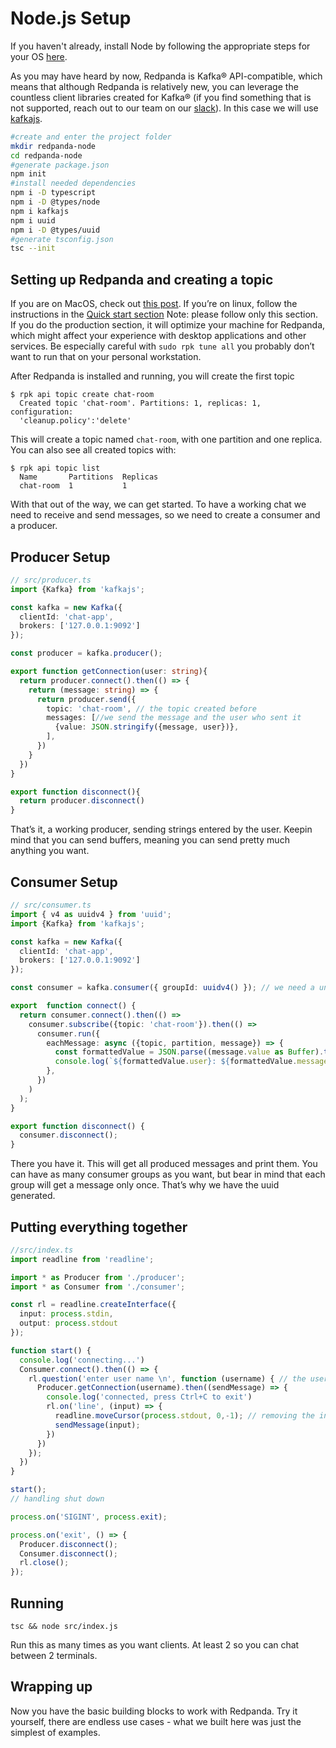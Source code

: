 # Node.js Setup

If you haven't already, install Node by following the appropriate steps for
your OS [here](https://nodejs.org/en/download/package-manager/).

As you may have heard by now, Redpanda is Kafka® API-compatible, which means
that although Redpanda is relatively new, you can leverage the countless client
libraries created for Kafka® (if you find something that is not supported,
reach out to our team on our [slack](https://vectorized.io/slack)).
In this case we will use [kafkajs](https://kafka.js.org/).
```bash
#create and enter the project folder
mkdir redpanda-node
cd redpanda-node
#generate package.json
npm init
#install needed dependencies
npm i -D typescript
npm i -D @types/node
npm i kafkajs
npm i uuid
npm i -D @types/uuid
#generate tsconfig.json
tsc --init
```

## Setting up Redpanda and creating a topic

If you are on MacOS, check out [this post](https://vectorized.io/docs/quick-start-macos).
If you’re on linux, follow the instructions in the
[Quick start section](https://vectorized.io/docs/quick-start-linux)
Note: please follow only this section. If you do the production section, it
will optimize your machine for Redpanda, which might affect your experience
with desktop applications and other services. Be especially careful with
`sudo rpk tune all` you probably don’t want to run that on your personal
workstation.


After Redpanda is installed and running, you will create the first topic
```
$ rpk api topic create chat-room
  Created topic 'chat-room'. Partitions: 1, replicas: 1, configuration:
  'cleanup.policy':'delete'
```
This will create a topic named `chat-room`, with one partition and one replica.
You can also see all created topics with:
```
$ rpk api topic list
  Name       Partitions  Replicas  
  chat-room  1           1
```

With that out of the way, we can get started. To have a working chat we need to
receive and send messages, so we need to create a consumer and a producer.

## Producer Setup

```typescript
// src/producer.ts
import {Kafka} from 'kafkajs';

const kafka = new Kafka({
  clientId: 'chat-app',
  brokers: ['127.0.0.1:9092']
});

const producer = kafka.producer();

export function getConnection(user: string){
  return producer.connect().then(() => {
    return (message: string) => {
      return producer.send({
        topic: 'chat-room', // the topic created before
        messages: [//we send the message and the user who sent it
          {value: JSON.stringify({message, user})},
        ],
      })
    }
  })
}

export function disconnect(){
  return producer.disconnect()
}
```
That’s it, a working producer, sending strings entered by the user. Keepin mind
that you can send buffers, meaning you can send pretty much anything you want.

## Consumer Setup

```typescript
// src/consumer.ts
import { v4 as uuidv4 } from 'uuid';
import {Kafka} from 'kafkajs';

const kafka = new Kafka({
  clientId: 'chat-app',
  brokers: ['127.0.0.1:9092']
});

const consumer = kafka.consumer({ groupId: uuidv4() }); // we need a unique groupId I'll explain down

export  function connect() {
  return consumer.connect().then(() =>
    consumer.subscribe({topic: 'chat-room'}).then(() =>
      consumer.run({
        eachMessage: async ({topic, partition, message}) => {
          const formattedValue = JSON.parse((message.value as Buffer).toString()); // everything comes as a buffer
          console.log(`${formattedValue.user}: ${formattedValue.message}`)// print the message
        },
      })
    )
  );
}

export function disconnect() {
  consumer.disconnect();
}
```
There you have it. This will get all produced messages and print them. You can
have as many consumer groups as you want, but bear in mind that each group will
get a message only once. That’s why we have the uuid generated.

## Putting everything together

```typescript
//src/index.ts
import readline from 'readline';

import * as Producer from './producer';
import * as Consumer from './consumer';

const rl = readline.createInterface({
  input: process.stdin,
  output: process.stdout
});

function start() {
  console.log('connecting...')
  Consumer.connect().then(() => {
    rl.question('enter user name \n', function (username) { // the username to print it along with the messages
      Producer.getConnection(username).then((sendMessage) => {
        console.log('connected, press Ctrl+C to exit')
        rl.on('line', (input) => {
          readline.moveCursor(process.stdout, 0,-1); // removing the input so you don't get duplicated items in terminal
          sendMessage(input);
        })
      })
    });
  })
}

start();
// handling shut down

process.on('SIGINT', process.exit);

process.on('exit', () => {
  Producer.disconnect();
  Consumer.disconnect();
  rl.close();
});
``` 

## Running

```
tsc && node src/index.js
```
Run this as many times as you want clients. At least 2 so you can chat between
2 terminals.

## Wrapping up

Now you have the basic building blocks to work with Redpanda. Try it yourself,
there are endless use cases - what we built here was just the simplest of
examples.